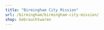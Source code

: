 ```yaml
---
title: "Birmingham City Mission"
url: /birmingham/birmingham-city-mission/
shop: Gebrauchtwaren
---
```

